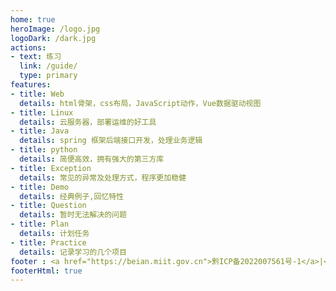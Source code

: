 ```yaml
---
home: true
heroImage: /logo.jpg
logoDark: /dark.jpg
actions:
- text: 练习
  link: /guide/
  type: primary
features:
- title: Web
  details: html骨架，css布局，JavaScript动作，Vue数据驱动视图
- title: Linux
  details: 云服务器，部署运维的好工具
- title: Java
  details: spring 框架后端接口开发，处理业务逻辑
- title: python
  details: 简便高效，拥有强大的第三方库
- title: Exception
  details: 常见的异常及处理方式，程序更加稳健
- title: Demo
  details: 经典例子,回忆特性
- title: Question
  details: 暂时无法解决的问题
- title: Plan
  details: 计划任务
- title: Practice
  details: 记录学习的几个项目
footer : <a href="https://beian.miit.gov.cn">黔ICP备2022007561号-1</a>|<a href="/home">wang</a> |copyright © 2023
footerHtml: true
---
```


